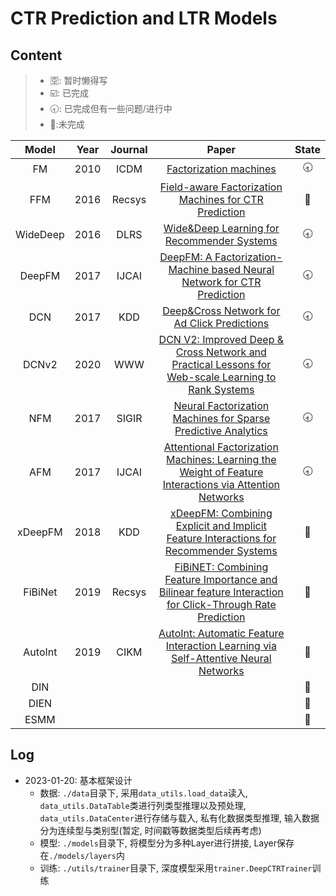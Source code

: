 # CTR Prediction and LTR Models

## Content

>- 🈳: 暂时懒得写
>- ☑️: 已完成    
>- 🕣: 已完成但有一些问题/进行中    
>- 🚫:未完成

|Model|Year|Journal|Paper|State|
|:-:|:-:|:-:|:-:|:-:|
|FM|2010|ICDM|[Factorization machines](https://www.csie.ntu.edu.tw/~b97053/paper/Rendle2010FM.pdf)|🕣|
|FFM|2016|Recsys|[Field-aware Factorization Machines for CTR Prediction](https://www.andrew.cmu.edu/user/yongzhua/conferences/ffm.pdf)|🚫|
|WideDeep|2016|DLRS|[Wide&Deep Learning for Recommender Systems](https://arxiv.org/abs/1606.07792)|🕣|
|DeepFM|2017|IJCAI|[DeepFM: A Factorization-Machine based Neural Network for CTR Prediction](https://arxiv.org/abs/1703.04247)|🕣|
|DCN|2017|KDD|[Deep&Cross Network for Ad Click Predictions](https://arxiv.org/abs/1708.05123)|🕣|
|DCNv2|2020|WWW|[DCN V2: Improved Deep & Cross Network and Practical Lessons for Web-scale Learning to Rank Systems](https://arxiv.org/pdf/2008.13535.pdf)|🕣|
|NFM|2017|SIGIR|[Neural Factorization Machines for Sparse Predictive Analytics](https://dl.acm.org/doi/abs/10.1145/3077136.3080777)|🕣|
|AFM|2017|IJCAI|[Attentional Factorization Machines: Learning the Weight of Feature Interactions via Attention Networks](https://arxiv.org/abs/1708.04617)|🕣|
|xDeepFM|2018|KDD|[xDeepFM: Combining Explicit and Implicit Feature Interactions for Recommender Systems]()|🚫|
|FiBiNet|2019|Recsys|[FiBiNET: Combining Feature Importance and Bilinear feature Interaction for Click-Through Rate Prediction](https://arxiv.org/pdf/1905.09433.pdf)|🚫|
|AutoInt|2019|CIKM|[AutoInt: Automatic Feature Interaction Learning via Self-Attentive Neural Networks](https://arxiv.org/abs/1810.11921)|🚫|
|DIN||||🚫|
|DIEN||||🚫|
|ESMM||||🚫|


## Log

- 2023-01-20: 基本框架设计
  - 数据: `./data`目录下, 采用`data_utils.load_data`读入, `data_utils.DataTable`类进行列类型推理以及预处理, `data_utils.DataCenter`进行存储与载入, 私有化数据类型推理, 输入数据分为连续型与类别型(暂定, 时间戳等数据类型后续再考虑)
  - 模型: `./models`目录下, 将模型分为多种Layer进行拼接, Layer保存在`./models/layers`内
  - 训练: `./utils/trainer`目录下, 深度模型采用`trainer.DeepCTRTrainer`训练